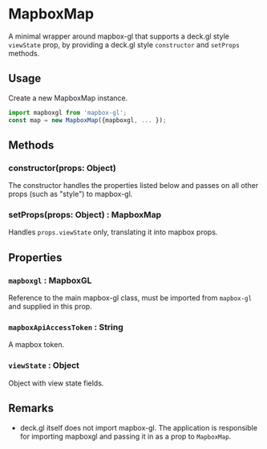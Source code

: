 # MapboxMap

A minimal wrapper around mapbox-gl that supports a deck.gl style `viewState` prop, by providing a deck.gl style `constructor` and `setProps` methods.


## Usage

Create a new MapboxMap instance.

```js
import mapboxgl from 'mapbox-gl';
const map = new MapboxMap({mapboxgl, ... });
```


## Methods


### constructor(props: Object)

The constructor handles the properties listed below and passes on all other props (such as "style") to mapbox-gl.


### setProps(props: Object) : MapboxMap

Handles `props.viewState` only, translating it into mapbox props.


## Properties

### `mapboxgl` : MapboxGL

Reference to the main mapbox-gl class, must be imported from `mapbox-gl` and supplied in this prop.


### `mapboxApiAccessToken` : String

A mapbox token.


### `viewState` : Object

Object with view state fields.


## Remarks

* deck.gl itself does not import mapbox-gl. The application is responsible for importing mapboxgl and passing it in as a prop to `MapboxMap`.
